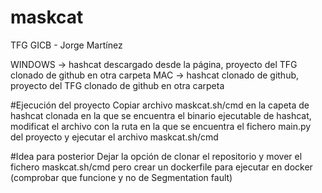 # maskcat
TFG GICB - Jorge Martínez

WINDOWS -> hashcat descargado desde la página, proyecto del TFG clonado de github en otra carpeta
MAC -> hashcat clonado de github, proyecto del TFG clonado de github en otra carpeta

#Ejecución del proyecto
Copiar archivo maskcat.sh/cmd en la capeta de hashcat clonada en la que se encuentra el binario ejecutable de hashcat, modificat el archivo con la ruta en la que se encuentra el fichero main.py del proyecto y ejecutar el archivo maskcat.sh/cmd

#Idea para posterior
Dejar la opción de clonar el repositorio y mover el fichero maskcat.sh/cmd pero crear un dockerfile para ejecutar en docker (comprobar que funcione y no de Segmentation fault)

